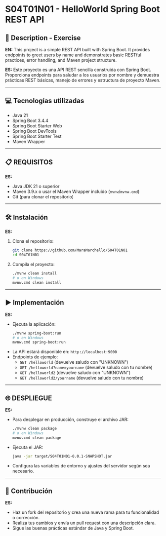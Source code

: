 # S04T01N01 - HelloWorld Spring Boot REST API

## 📄 Description - Exercise

**EN:**
This project is a simple REST API built with Spring Boot. It provides endpoints to greet users by name and demonstrates basic RESTful practices, error handling, and Maven project structure.

**ES:**
Este proyecto es una API REST sencilla construida con Spring Boot. Proporciona endpoints para saludar a los usuarios por nombre y demuestra prácticas REST básicas, manejo de errores y estructura de proyecto Maven.

---

## 💻 Tecnologías utilizadas

- Java 21
- Spring Boot 3.4.4
- Spring Boot Starter Web
- Spring Boot DevTools
- Spring Boot Starter Test
- Maven Wrapper

---

## 📋 REQUISITOS

**ES:**
- Java JDK 21 o superior
- Maven 3.9.x o usar el Maven Wrapper incluido (`mvnw`/`mvnw.cmd`)
- Git (para clonar el repositorio)

---

## 🛠️ Instalación

**ES:**
1. Clona el repositorio:
   ```sh
   git clone https://github.com/MaraMarchello/S04T01N01
   cd S04T01N01
   ```
2. Compila el proyecto:
   ```sh
   ./mvnw clean install
   # o en Windows
   mvnw.cmd clean install
   ```

---

## ▶️ Implementación

**ES:**
- Ejecuta la aplicación:
  ```sh
  ./mvnw spring-boot:run
  # o en Windows
  mvnw.cmd spring-boot:run
  ```
- La API estará disponible en: `http://localhost:9000`
- Endpoints de ejemplo:
  - `GET /helloworld` (devuelve saludo con "UNKNOWN")
  - `GET /helloworld?name=yourname` (devuelve saludo con tu nombre)
  - `GET /helloworld2` (devuelve saludo con "UNKNOWN")
  - `GET /helloworld2/yourname` (devuelve saludo con tu nombre)

---

## 🌐 DESPLIEGUE

**ES:**
- Para desplegar en producción, construye el archivo JAR:
  ```sh
  ./mvnw clean package
  # o en Windows
  mvnw.cmd clean package
  ```
- Ejecuta el JAR:
  ```sh
  java -jar target/S04T01N01-0.0.1-SNAPSHOT.jar
  ```
- Configura las variables de entorno y ajustes del servidor según sea necesario.

---

## 🤝 Contribución

**ES:**
- Haz un fork del repositorio y crea una nueva rama para tu funcionalidad o corrección.
- Realiza tus cambios y envía un pull request con una descripción clara.
- Sigue las buenas prácticas estándar de Java y Spring Boot. 
